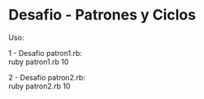 # Desafio - Patrones y Ciclos

Uso:

1 - Desafio patron1.rb:<br>
  ruby patron1.rb 10

2 - Desafio patron2.rb:<br>
  ruby patron2.rb 10
